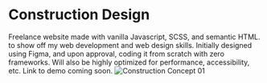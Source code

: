 # Construction Design
Freelance website made with vanilla Javascript, SCSS, and semantic HTML. to show off my web development and web design skills. Initially designed using Figma, and upon approval, coding it from scratch with zero frameworks. Will also be highly optimized for performance, accessibility, etc. Link to demo coming soon.
![Construction Concept 01](https://user-images.githubusercontent.com/76985350/155897460-f2bc4f47-77cd-4699-8bc0-b40c1842fbb0.png)
